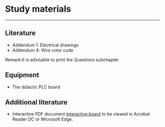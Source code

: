# Study materials
_____________________________________
## Literature
* Addendum 1: Electrical drawings
* Addendum 4: Wire color code

Remark:It is advisable to print the Questions subchapter

## Equipment
* The didactic PLC board

## Additional literature
*  Interactive PDF document [Interactive board](./Ex01/Documents/InteractiveBoardV1.pdf) to be viewed in Acrobat Reader DC or Microsoft Edge.
